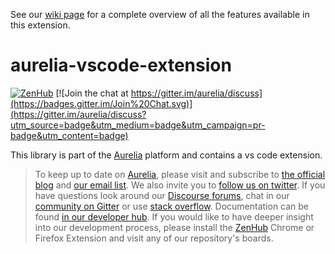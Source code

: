 See our [wiki page](https://github.com/aurelia/vscode-extension/wiki) for a complete overview of all the features available in this extension.


# aurelia-vscode-extension

[![ZenHub](https://raw.githubusercontent.com/ZenHubIO/support/master/zenhub-badge.png)](https://zenhub.io)
[![Join the chat at https://gitter.im/aurelia/discuss](https://badges.gitter.im/Join%20Chat.svg)](https://gitter.im/aurelia/discuss?utm_source=badge&utm_medium=badge&utm_campaign=pr-badge&utm_content=badge)

This library is part of the [Aurelia](https://aurelia.io/) platform and contains a vs code extension.

> To keep up to date on [Aurelia](https://aurelia.io/), please visit and subscribe to [the official blog](https://aurelia.io/blog/) and [our email list](https://eepurl.com/ces50j). We also invite you to [follow us on twitter](https://twitter.com/aureliaeffect). If you have questions look around our [Discourse forums](https://discourse.aurelia.io/), chat in our [community on Gitter](https://gitter.im/aurelia/discuss) or use [stack overflow](https://stackoverflow.com/search?q=aurelia). Documentation can be found [in our developer hub](https://aurelia.io/docs/). If you would like to have deeper insight into our development process, please install the [ZenHub](https://zenhub.io) Chrome or Firefox Extension and visit any of our repository's boards.
